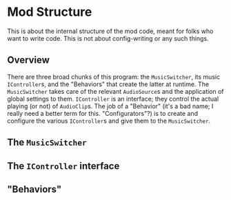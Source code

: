 # Mod Structure

This is about the internal structure of the mod code, meant for folks who want to write code. This is not
about config-writing or any such things.

## Overview

There are three broad chunks of this program: the `MusicSwitcher`, its music `IController`s, and the "Behaviors" that create the
latter at runtime. The `MusicSwitcher` takes care of the relevant `AudioSource`s and the application of global settings to them.
`IController` is an interface; they control the actual playing (or not) of `AudioClip`s. The job of a "Behavior" (it's a
bad name; I really need a better term for this. "Configurators"?) is to create and configure the various `IController`s
and give them to the `MusicSwitcher`.

## The `MusicSwitcher`

## The `IController` interface

## "Behaviors"


